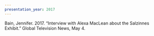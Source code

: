 ```yaml
---
presentation_year: 2017
---
```

Bain, Jennifer. 2017. “Interview with Alexa MacLean about the Salzinnes Exhibit.” Global Television News, May 4.
